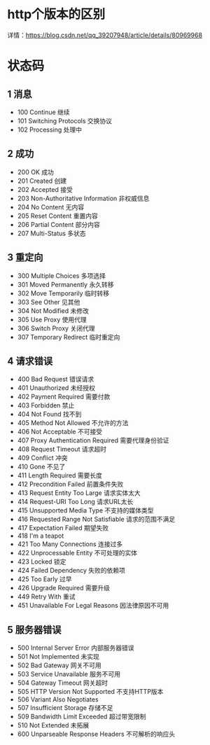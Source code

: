 # http个版本的区别
详情：https://blog.csdn.net/qq_39207948/article/details/80969968

# 状态码
## 1 消息
*   100 Continue 继续
*   101 Switching Protocols 交换协议
*   102 Processing 处理中
## 2 成功
*   200 OK 成功
*   201 Created 创建
*   202 Accepted 接受
*   203 Non-Authoritative Information 非权威信息
*   204 No Content 无内容
*   205 Reset Content 重置内容
*   206 Partial Content 部分内容
*   207 Multi-Status 多状态
## 3 重定向
*   300 Multiple Choices 多项选择
*   301 Moved Permanently 永久转移
*   302 Move Temporarily 临时转移 
*   303 See Other 见其他
*   304 Not Modified 未修改
*   305 Use Proxy 使用代理
*   306 Switch Proxy 关闭代理
*   307 Temporary Redirect 临时重定向
## 4 请求错误
*   400 Bad Request 错误请求
*   401 Unauthorized 未经授权
*   402 Payment Required 需要付款
*   403 Forbidden 禁止
*   404 Not Found 找不到
*   405 Method Not Allowed 不允许的方法
*   406 Not Acceptable 不可接受
*   407 Proxy Authentication Required 需要代理身份验证
*   408 Request Timeout 请求超时
*   409 Conflict 冲突
*   410 Gone 不见了
*   411 Length Required 需要长度
*   412 Precondition Failed 前置条件失败
*   413 Request Entity Too Large 请求实体太大
*   414 Request-URI Too Long 请求URL太长
*   415 Unsupported Media Type 不支持的媒体类型
*   416 Requested Range Not Satisfiable 请求的范围不满足
*   417 Expectation Failed 期望失败
*   418 I'm a teapot
*   421 Too Many Connections 连接过多
*   422 Unprocessable Entity 不可处理的实体
*   423 Locked 锁定
*   424 Failed Dependency 失败的依赖项
*   425 Too Early 过早
*   426 Upgrade Required 需要升级
*   449 Retry With 重试
*   451 Unavailable For Legal Reasons 因法律原因不可用
## 5 服务器错误
*   500 Internal Server Error 内部服务器错误
*   501 Not Implemented 未实现
*   502 Bad Gateway 网关不可用
*   503 Service Unavailable 服务不可用
*   504 Gateway Timeout 网关超时
*   505 HTTP Version Not Supported 不支持HTTP版本
*   506 Variant Also Negotiates
*   507 Insufficient Storage 存储不足
*   509 Bandwidth Limit Exceeded 超过带宽限制
*   510 Not Extended 未拓展
*   600 Unparseable Response Headers 不可解析的响应头